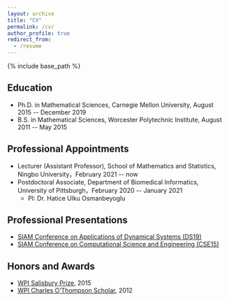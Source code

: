 ```yaml
---
layout: archive
title: "CV"
permalink: /cv/
author_profile: true
redirect_from:
  - /resume
---
```


{% include base_path %}

Education
------
* Ph.D. in Mathematical Sciences, Carnegie Mellon University, August 2015 -- December 2019
* B.S. in Mathematical Sciences, Worcester Polytechnic Institute, August 2011 -- May 2015

Professional Appointments
------
* Lecturer (Assistant Professor), School of Mathematics and Statistics, Ningbo University，February 2021 -- now
* Postdoctoral Associate, Department of Biomedical Informatics, University of Pittsburgh，February 2020 -- January 2021
  * PI: Dr. Hatice Ulku Osmanbeyoglu

Professional Presentations
------
* [SIAM Conference on Applications of Dynamical Systems (DS19)](https://www.siam.org/conferences/cm/conference/ds19)
* [SIAM Conference on Computational Science and Engineering (CSE15)](https://archive.siam.org/meetings/cse15/)
  
Honors and Awards
------
* [WPI Salisbury Prize](https://www.wpi.edu/about/awards/salisbury-prize), 2015
* [WPI Charles O’Thompson Scholar](https://www.wpi.edu/about/awards/charles-o-thompson-scholar-outstanding-member-class), 2012
